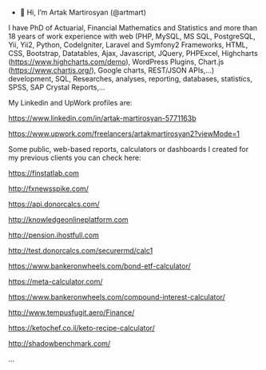- 👋 Hi, I’m Artak Martirosyan (@artmart)

I have PhD of Actuarial, Financial Mathematics and Statistics and more than 18 years of work experience with 
web (PHP, MySQL, MS SQL, PostgreSQL, Yii, Yii2, Python, CodeIgniter, Laravel and Symfony2 Frameworks, HTML, CSS, Bootstrap, Datatables, 
Ajax, Javascript, JQuery, PHPExcel, Highcharts (https://www.highcharts.com/demo), WordPress Plugins, Chart.js (https://www.chartjs.org/), 
Google charts, REST/JSON APIs,...) development, SQL, Researches, analyses, reporting, databases, statistics, SPSS, SAP Crystal Reports,...

My Linkedin and UpWork profiles are:

https://www.linkedin.com/in/artak-martirosyan-5771163b

https://www.upwork.com/freelancers/artakmartirosyan2?viewMode=1 

Some public, web-based reports, calculators or dashboards I created for my previous clients you can check here:

https://finstatlab.com

http://fxnewsspike.com/

https://api.donorcalcs.com/

http://knowledgeonlineplatform.com

http://pension.ihostfull.com

http://test.donorcalcs.com/securermd/calc1

https://www.bankeronwheels.com/bond-etf-calculator/

https://meta-calculator.com/

https://www.bankeronwheels.com/compound-interest-calculator/

http://www.tempusfugit.aero/Finance/

https://ketochef.co.il/keto-recipe-calculator/

http://shadowbenchmark.com/

...
